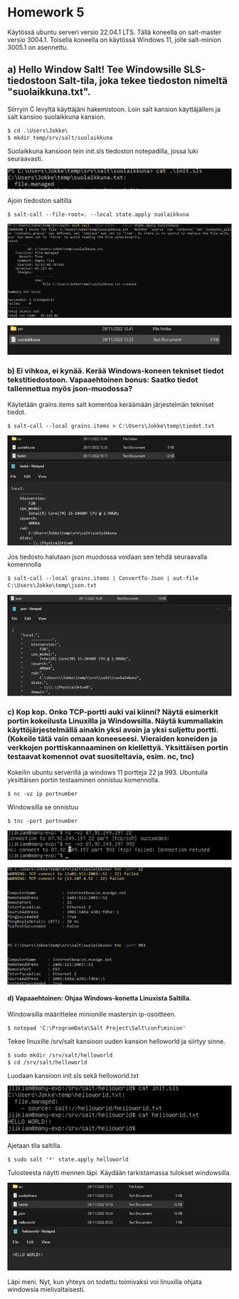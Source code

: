# Homework 5
Käytössä ubuntu serveri versio 22.04.1 LTS. Tällä koneella on salt-master versio 3004.1. Toisella koneella on käytössä Windows 11, jolle salt-minion 3005.1 on asennettu.
## a) Hello Window Salt! Tee Windowsille SLS-tiedostoon Salt-tila, joka tekee tiedoston nimeltä "suolaikkuna.txt".
Siirryin C levyltä käyttäjäni hakemistoon. Loin salt kansion käyttäjälleni ja salt kansioo suolaikkuna kansion. 

	$ cd .\Users\Jokke\
	$ mkdir temp/srv/salt/suolaikkuna
	
Suolaikkuna kansioon tein init.sls tiedoston notepadilla, jossa luki seuraavasti.

![Alt text](/h5/h5a1.png)

Ajoin tiedoston saltilla

	$ salt-call --file-root=. --local state.apply suolaikkuna
	
![Alt text](/h5/h5a3.png)

![Alt text](/h5/h5a2.png)

### b) Ei vihkoa, ei kynää. Kerää Windows-koneen tekniset tiedot tekstitiedostoon. Vapaaehtoinen bonus: Saatko tiedot tallennettua myös json-muodossa?
Käytetään grains.items salt komentoa keräämään järjestelmän tekniset tiedot.

	$ salt-call --local grains.items > C:\Users\Jokke\temp\tiedot.txt
	
![Alt text](/h5/h5b1.png)

Jos tiedosto halutaan json muodossa voidaan sen tehdä seuraavalla komennolla

	$ salt-call --local grains.items | ConvertTo-Json | out-file C:\Users\Jokke\temp\json.txt
	
![Alt text](/h5/h5b2.png)

### c) Kop kop. Onko TCP-portti auki vai kiinni? Näytä esimerkit portin kokeilusta Linuxilla ja Windowsilla. Näytä kummallakin käyttöjärjestelmällä ainakin yksi avoin ja yksi suljettu portti. (Kokeile tätä vain omaan koneeseesi. Vieraiden koneiden ja verkkojen porttiskannaaminen on kiellettyä. Yksittäisen portin testaavat komennot ovat suositeltavia, esim. nc, tnc)
Kokeilin ubuntu serverillä ja windows 11 portteja 22 ja 993. Ubuntulla yksittäisen portin testaaminen onnistuu komennolla.


	$ nc -vz ip portnumber
	
Windowsilla se onnistuu

	$ tnc -port portnumber
	
![Alt text](/h5/h5c2.png)

![Alt text](/h5/h5c3.png)

#### d) Vapaaehtoinen: Ohjaa Windows-konetta Linuxista Saltilla.

Windowsilla määrittelee minionille mastersin ip-osoitteen. 

	$ notepad 'C:\ProgramData\Salt Project\Salt\conf\minion'
	
Tekee linuxille /srv/salt kansioon uuden kansion helloworld ja siirtyy sinne.

	$ sudo mkdir /srv/salt/helloworld
	$ cd /srv/salt/helloworld
	
Luodaan kansioon init.sls sekä helloworld.txt

![Alt text](/h5/h5d1.png)

Ajetaan tila saltilla.

	$ sudo salt '*' state.apply helloworld

Tulosteesta näytti mennen läpi. Käydään tarkistamassa tulokset windowsilla.

![Alt text](/h5/h5d2.png)

Läpi meni. Nyt, kun yhteys on todettu toimivaksi voi linuxilla ohjata windowsia mielivaltaisesti.
